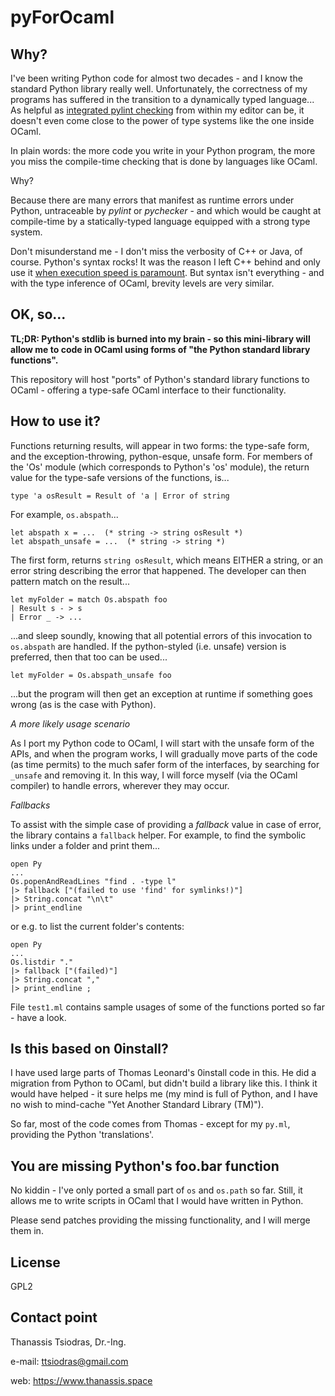 pyForOcaml
==========

Why?
----

I've been writing Python code for almost two decades - and I know the
standard Python library really well.  Unfortunately, the correctness of my
programs has suffered in the transition to a dynamically typed language...
As helpful as [integrated pylint checking](http://www.pylint.org/) from
within my editor can be, it doesn't even come close to the power of type
systems like the one inside OCaml.

In plain words: the more code you write in your Python program, the more you miss 
the compile-time checking that is done by languages like OCaml.

Why?

Because there are many errors that manifest as runtime errors under Python,
untraceable by *pylint* or *pychecker* - and which would be caught at compile-time
by a statically-typed language equipped with a strong type system.

Don't misunderstand me - I don't miss the verbosity of C++ or Java, of course.
Python's syntax rocks!  It was the reason I left C++ behind and only use it
[when execution speed is paramount](https://www.thanassis.space/straylight.html).
But syntax isn't everything - and with the type inference of OCaml, brevity levels
are very similar.

OK, so...
---------

**TL;DR: Python's stdlib is burned into my brain - so this mini-library will
allow me to code in OCaml using forms of "the Python standard library
functions".**

This repository will host "ports" of Python's standard library functions to
OCaml - offering a type-safe OCaml interface to their functionality.

How to use it?
--------------

Functions returning results, will appear in two forms: the type-safe form, and
the exception-throwing, python-esque, unsafe form. For members of the 'Os'
module (which corresponds to Python's 'os' module), the return value for the
type-safe versions of the functions, is...

    type 'a osResult = Result of 'a | Error of string

For example, `os.abspath`...

    let abspath x = ...  (* string -> string osResult *)
    let abspath_unsafe = ...  (* string -> string *)

The first form, returns `string osResult`, which means EITHER a string,
or an error string describing the error that happened. The developer can then
pattern match on the result...

    let myFolder = match Os.abspath foo
    | Result s - > s
    | Error _ -> ...

...and sleep soundly, knowing that all potential errors of this invocation
to `os.abspath` are handled. If the python-styled (i.e.  unsafe) version 
is preferred, then that too can be used...

    let myFolder = Os.abspath_unsafe foo
    
...but the program will then get an exception at runtime if something
goes wrong (as is the case with Python).

*A more likely usage scenario*

As I port my Python code to OCaml, I will start with the unsafe form of the
APIs, and when the program works, I will gradually move parts of the code (as
time permits) to the much safer form of the interfaces, by searching for
`_unsafe` and removing it. In this way, I will force myself (via the OCaml
compiler) to handle errors, wherever they may occur.

*Fallbacks*

To assist with the simple case of providing a *fallback* value in case of
error, the library contains a `fallback` helper. For example, to find the
symbolic links under a folder and print them...

    open Py
    ...
    Os.popenAndReadLines "find . -type l"
    |> fallback ["(failed to use 'find' for symlinks!)"]
    |> String.concat "\n\t"
    |> print_endline

or e.g. to list the current folder's contents:

    open Py
    ...
    Os.listdir "."
    |> fallback ["(failed)"]
    |> String.concat ","
    |> print_endline ;

File `test1.ml` contains sample usages of some of the functions ported so far -
have a look.

Is this based on 0install?
--------------------------

I have used large parts of Thomas Leonard's 0install code in this. He did a
migration from Python to OCaml, but didn't build a library like this.
I think it would have helped - it sure helps me (my mind is full of Python,
and I have no wish to mind-cache "Yet Another Standard Library (TM)").

So far, most of the code comes from  Thomas - except for my `py.ml`,
providing the Python 'translations'.

You are missing Python's foo.bar function
-----------------------------------------

No kiddin - I've only ported a small part of `os` and `os.path` so far.
Still, it allows me to write scripts in OCaml that I would have written
in Python.

Please send patches providing the missing functionality, and I will
merge them in.

License
-------

GPL2

Contact point
-------------

Thanassis Tsiodras, Dr.-Ing.

e-mail: ttsiodras@gmail.com

web: https://www.thanassis.space
